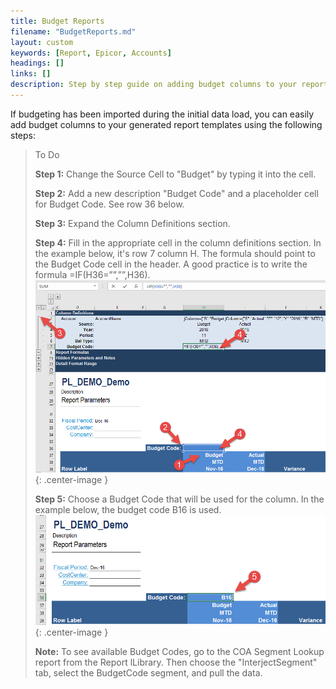 ```yaml
---
title: Budget Reports
filename: "BudgetReports.md"
layout: custom
keywords: [Report, Epicor, Accounts]
headings: []
links: []
description: Step by step guide on adding budget columns to your report templates.
---
```


If budgeting has been imported during the initial data load, you can easily add budget columns to your generated report templates using the following steps:


> To Do
>
> **Step 1:** Change the Source Cell to "Budget" by typing it into the cell.
>
> **Step 2:** Add a new description "Budget Code" and a placeholder cell for Budget Code. See row 36 below.
>
> **Step 3:** Expand the Column Definitions section.
>
> **Step 4:** Fill in the appropriate cell in the column definitions section. In the example below, it's row 7 column H. The formula should point to the Budget Code cell in the header. A good practice is to write the formula =IF(H36=””,””,H36).
> ![Account Rollup](/images/Train/Budget1.png){: .center-image }
>
> **Step 5:** Choose a Budget Code that will be used for the column. In the example below, the budget code B16 is used.
> ![Account Rollup](/images/Train/Budget2.png){: .center-image }
>
> **Note:** To see available Budget Codes, go to the COA Segment Lookup report from the Report lLibrary. Then choose the "InterjectSegment" tab, select the BudgetCode segment, and pull the data.
>
>
>
>
>
>
>
>
>
>
